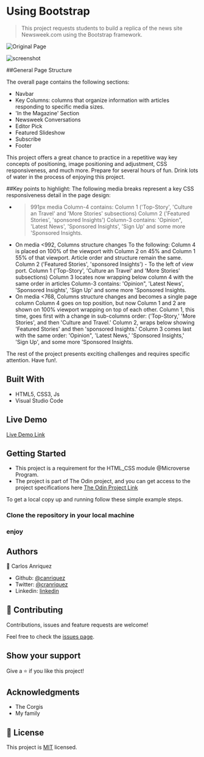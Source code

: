 # Using Bootstrap

> This project requests students to build a replica of the news site Newsweek.com using the Bootstrap framework.

![Original Page](http://newsweek.com/)

![screenshot](./assets/page-capture.png)

##General Page Structure
 
The overall page contains the following sections: 
- Navbar
- Key Columns: columns that organize information with articles responding to specific media sizes.
- 'In the Magazine' Section
- Newsweek Conversations
- Editor Pick
- Featured Slideshow
- Subscribe 
- Footer
 
This project offers a great chance to practice in a repetitive way key concepts of positioning, image positioning and adjustment, CSS responsiveness, and much more. Prepare for several hours of fun. Drink lots of water in the process of enjoying this project.
 
##Key points to highlight: 
The following media breaks represent a key CSS responsiveness detail in the page design:

- >991px media
Column-4 contains:
    Column 1 ('Top-Story', 'Culture an Travel' and 'More Stories' subsections)
    Column 2 ('Featured Stories', 'sponsored Insights')
Column-3 contains: 'Opinion", 'Latest News', 'Sponsored Insights', 'Sign Up' and some more 'Sponsored Insights.
- On media <992, Columns structure changes To the following: 
    Column 4 is placed on 100% of the viewport with Column 2 on 45% and Column 1 55% of that viewport. Article order and structure remain the same.
        Column 2 ('Featured Stories', 'sponsored Insights') - To the left of view port.
        Column 1 ('Top-Story', 'Culture an Travel' and 'More Stories' subsections)
    Column 3 locates now wrapping below column 4 with the same order in articles
    Column-3 contains: 'Opinion", 'Latest News', 'Sponsored Insights', 'Sign Up' and some more 'Sponsored Insights.
- On media <768, Columns structure changes and becomes a single page column 
    Column 4 goes on top position, but now Column 1 and 2 are shown on 100% viewport wrapping on top of each other.
    Column 1, this time, goes first with a change in sub-columns order: ('Top-Story,' 'More Stories', and then 'Culture and Travel.'
    Column 2, wraps below showing  'Featured Stories' and then 'sponsored Insights.'
    Column 3 comes last with the same order: 'Opinion", 'Latest News,' 'Sponsored Insights,' 'Sign Up', and some more 'Sponsored Insights.
 
The rest of the project presents exciting challenges and requires specific attention. Have fun!.

## Built With

- HTML5, CSS3, Js
- Visual Studio Code


## Live Demo

[Live Demo Link](https://canriquez.github.io/using-bootstrap/)


## Getting Started

- This project is a requirement for the HTML_CSS module @Microverse Program.
- The project is part of The Odin project, and you can get access to the project specifications here [The Odin Project Link](https://www.theodinproject.com/courses/html5-and-css3/lessons/using-bootstrap)


To get a local copy up and running follow these simple example steps.

### Clone the repository in your local machine

### enjoy


## Authors

👤 Carlos Anriquez

- Github: [@canriquez](https://github.com/canriquez)
- Twitter: [@cranriquez](https://twitter.com/cranriquez)
- Linkedin: [linkedin](https://www.linkedin.com/in/carlosanriquez/)

## 🤝 Contributing

Contributions, issues and feature requests are welcome!

Feel free to check the [issues page](https://github.com/canriquez/using-bootstrap/issues).

## Show your support

Give a ⭐️ if you like this project!

## Acknowledgments

- The Corgis
- My family

## 📝 License

This project is [MIT](https://opensource.org/licenses/MIT) licensed.
